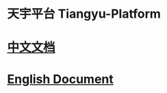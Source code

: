 # 天宇平台 Tiangyu-Platform

# <a href=".document/README_ZH_cn.md">中文文档</a>
# [English Document](https://github.com/TIANYU-Sky/Tianyu-Virtual-Machine-Gen.2/blob/main/READMEIMG/TYVMGen.2-LogicStruct.png)